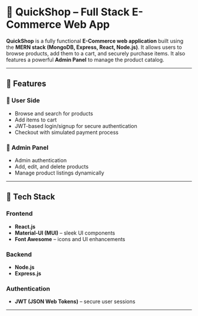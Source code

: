 # 🛒 QuickShop – Full Stack E-Commerce Web App

**QuickShop** is a fully functional **E-Commerce web application** built using the **MERN stack (MongoDB, Express, React, Node.js)**. It allows users to browse products, add them to a cart, and securely purchase items. It also features a powerful **Admin Panel** to manage the product catalog.

---

## 🚀 Features

### 👤 User Side
- Browse and search for products
- Add items to cart
- JWT-based login/signup for secure authentication
- Checkout with simulated payment process

### 🔐 Admin Panel
- Admin authentication
- Add, edit, and delete products
- Manage product listings dynamically

---

## 🧰 Tech Stack

### Frontend
- **React.js**
- **Material-UI (MUI)** – sleek UI components
- **Font Awesome** – icons and UI enhancements

### Backend
- **Node.js**
- **Express.js**

### Authentication
- **JWT (JSON Web Tokens)** – secure user sessions

---



